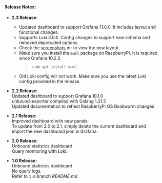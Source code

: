 #### Release Notes:
* **2.3 Release:**  
  - Updated dashboard to support Grafana 11.0.0. It includes layout and functional changes.  
  - Supports Loki 3.0.0. Config changes to support new schema and removed deprecated options.  
  - Check the [screenshots](https://github.com/ar51an/unbound-dashboard/tree/main/screenshots) dir to view the new layout.  
  - Make sure you install the `musl` package on RaspberryPi. It is required since Grafana 10.2.3.  
    > `sudo apt install musl`
  - Old Loki config will not work. Make sure you use the latest Loki config provided in the release.
  

* **2.2 Release:**  
  Updated dashboard to support Grafana 10.1.0  
  unbound-exporter compiled with Golang 1.21.5  
  Updated documentation to reflect RaspberryPi OS Bookworm changes

* **2.1 Release:**  
  Improved dashboard with new panels.  
  To update from 2.0 to 2.1, simply delete the current dashboard and import the new dashboard json in Grafana.

* **2.0 Release:**  
  Unbound statistics dashboard.  
  Query monitoring with Loki.

* **1.0 Release:**  
  Unbound statistics dashboard.  
  No query logs.  
  Refer to `1.0` branch _README.md_
